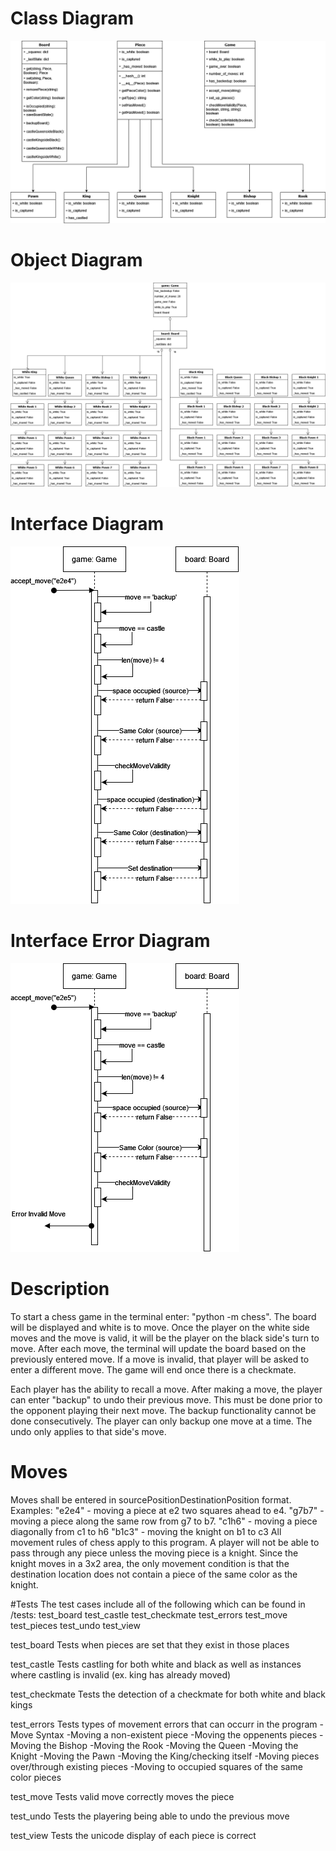 # Class Diagram
![Class Diagram](images/Chess_Class_Diagram.png)


# Object Diagram
![Object Diagram](images/Chess_Object_Diagram.png)


# Interface Diagram
![Interface Diagram](images/Chess_Interaction_Diagram.png)


# Interface Error Diagram
![Interface Error Diagram](images/Error_Interface_Diagram.png)


# Description
To start a chess game in the terminal enter: "python -m chess".
The board will be displayed and white is to move.
Once the player on the white side moves and the move is valid, it will be the player on the black side's turn to move.
After each move, the terminal will update the board based on the previously entered move. If a move is invalid, that player will be asked to enter a different move.
The game will end once there is a checkmate.

Each player has the ability to recall a move. After making a move, the player can enter "backup" to undo their previous move. This must be done prior to the opponent playing their next move. The backup functionality cannot be done consecutively. The player can only backup one move at a time. The undo only applies to that side's move.

# Moves
Moves shall be entered in sourcePositionDestinationPosition format.
Examples:
    "e2e4" - moving a piece at e2 two squares ahead to e4.
    "g7b7" - moving a piece along the same row from g7 to b7.
    "c1h6" - moving a piece diagonally from c1 to h6
    "b1c3" - moving the knight on b1 to c3
All movement rules of chess apply to this program.
A player will not be able to pass through any piece unless the moving piece is a knight. Since the knight moves in a 3x2 area, the only movement condition is that the destination location does not contain a piece of the same color as the knight.

#Tests
The test cases include all of the following which can be found in /tests:
    test_board
    test_castle
    test_checkmate
    test_errors
    test_move
    test_pieces
    test_undo
    test_view

test_board
    Tests when pieces are set that they exist in those places

test_castle
    Tests castling for both white and black as well as instances where castling is invalid (ex. king has already moved)

test_checkmate
    Tests the detection of a checkmate for both white and black kings

test_errors
    Tests types of movement errors that can occurr in the program
        -Move Syntax
        -Moving a non-existent piece
        -Moving the oppenents pieces
        -Moving the Bishop
        -Moving the Rook
        -Moving the Queen
        -Moving the Knight
        -Moving the Pawn
        -Moving the King/checking itself
        -Moving pieces over/through existing pieces
        -Moving to occupied squares of the same color pieces

test_move
    Tests valid move correctly moves the piece

test_undo
    Tests the playering being able to undo the previous move

test_view
    Tests the unicode display of each piece is correct
